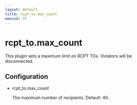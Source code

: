 ```yaml
---
layout: default
title: rcpt_to.max_count
menuid: 75
---
```

rcpt\_to.max\_count
=================

This plugin sets a maximum limit on RCPT TOs. Violators will be disconnected.

Configuration
-------------

* rcpt\_to.max\_count

  The maximum number of recipients. Default: 40.

